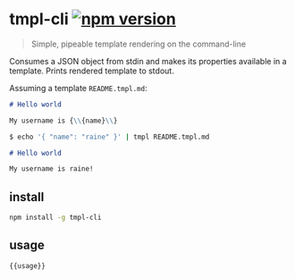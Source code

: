 # tmpl-cli [![npm version](https://badge.fury.io/js/tmpl-cli.svg)](https://www.npmjs.com/package/tmpl-cli)

> Simple, pipeable template rendering on the command-line

Consumes a JSON object from stdin and makes its properties available in a
template. Prints rendered template to stdout.

Assuming a template `README.tmpl.md`:

```markdown
# Hello world

My username is {\\{name}\\}
```

```sh
$ echo '{ "name": "raine" }' | tmpl README.tmpl.md
```

```markdown
# Hello world

My username is raine!
```

## install

```sh
npm install -g tmpl-cli
```

## usage

```
{{usage}}
```

